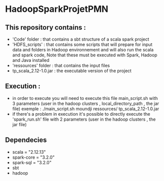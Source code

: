 # HadoopSparkProjetPMN
## This repository contains :

- 'Code' folder : that contains a sbt structure of a scala spark project
- 'HDFS_scripts' : that contains some scripts that will prepare for input data and folders in Hadoop environnement and will also run the scala and spark code, Note that these must be executed with Spark, Hadoop and Java installed 
- 'ressources' folder : that contains the input files
- tp_scala_2.12-1.0.jar : the executable version of the project

## Execution :
- in order to execute you will need to execute this file main_script.sh with 3 parameters (user in the hadoop clusters , local_directory_path , the jar file)
    exemple :  ./main_script.sh moundji ressources/ tp_scala_2.12-1.0.jar
- if there's a problem in execution it's possible to directly execute the 'spark_run.sh' file with 2 parameters (user in the hadoop clusters , the jar file)
  
## Dependecies 
  - scala = "2.12.13"
  - spark-core = "3.2.0"
  - spark-sql = "3.2.0"
  - sbt 
  - hadoop
